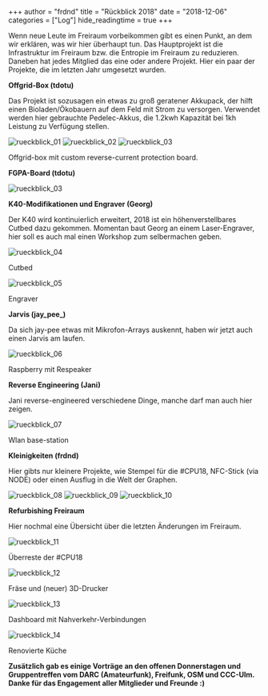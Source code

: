 +++
author = "frdnd"
title = "Rückblick 2018"
date = "2018-12-06"
categories = ["Log"]
hide_readingtime = true
+++

Wenn neue Leute im Freiraum vorbeikommen gibt es einen Punkt, an dem wir erklären, was wir hier überhaupt tun. Das Hauptprojekt ist die Infrastruktur im Freiraum bzw. die Entropie im Freiraum zu reduzieren. Daneben hat jedes Mitglied das eine oder andere Projekt. Hier ein paar der Projekte, die im letzten Jahr umgesetzt wurden.



**Offgrid-Box (tdotu)**

Das Projekt ist sozusagen ein etwas zu groß geratener Akkupack, der hilft einen Bioladen/Ökobauern auf dem Feld mit Strom zu versorgen. Verwendet werden hier gebrauchte Pedelec-Akkus, die 1.2kwh Kapazität bei 1kh Leistung zu Verfügung stellen. 


![rueckblick_01](rueckblick_01.jpg)
![rueckblick_02](rueckblick_02.jpg)
![rueckblick_03](rueckblick_15.png)

Offgrid-box mit custom reverse-current protection board.


**FGPA-Board (tdotu)**

![rueckblick_03](rueckblick_03.png)

**K40-Modifikationen und Engraver (Georg)**

Der K40 wird kontinuierlich erweitert, 2018 ist ein höhenverstellbares Cutbed dazu gekommen. Momentan baut Georg an einem Laser-Engraver, hier soll es auch mal einen Workshop zum selbermachen geben.

![rueckblick_04](rueckblick_04.jpg)

Cutbed

![rueckblick_05](rueckblick_05.jpg)

Engraver

**Jarvis (jay_pee_)**

Da sich jay-pee etwas mit Mikrofon-Arrays auskennt, haben wir jetzt auch einen Jarvis am laufen.

![rueckblick_06](rueckblick_06.jpg)

Raspberry mit Respeaker


**Reverse Engineering (Jani)**

Jani reverse-engineered verschiedene Dinge, manche darf man auch hier zeigen.

![rueckblick_07](rueckblick_07.jpg)

Wlan base-station


**Kleinigkeiten (frdnd)**

Hier gibts nur kleinere Projekte, wie Stempel für die #CPU18, NFC-Stick (via NODE) oder einen Ausflug in die Welt der Graphen.

![rueckblick_08](rueckblick_08.jpg)
![rueckblick_09](rueckblick_09.jpg)
![rueckblick_10](rueckblick_10.png)



**Refurbishing Freiraum**

Hier nochmal eine Übersicht über die letzten Änderungen im Freiraum.

![rueckblick_11](rueckblick_11.jpg)

Überreste der #CPU18

![rueckblick_12](rueckblick_12.jpg)

Fräse und (neuer) 3D-Drucker

![rueckblick_13](rueckblick_13.jpg)

Dashboard mit Nahverkehr-Verbindungen

![rueckblick_14](rueckblick_14.jpg)

Renovierte Küche



**Zusätzlich gab es einige Vorträge an den offenen Donnerstagen und Gruppentreffen vom DARC (Amateurfunk), Freifunk, OSM und CCC-Ulm. Danke für das Engagement aller Mitglieder und Freunde :)**
